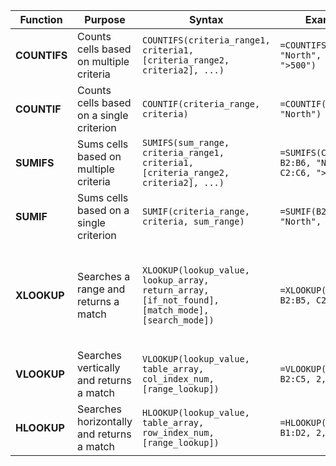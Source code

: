 | **Function** | **Purpose** | **Syntax** | **Example** | **Comparison** |
|--------------|-------------|------------|-------------|----------------|
| **COUNTIFS** | Counts cells based on multiple criteria | `COUNTIFS(criteria_range1, criteria1, [criteria_range2, criteria2], ...)` | `=COUNTIFS(B2:B6, "North", C2:C6, ">500")` | Handles multiple criteria |
| **COUNTIF**  | Counts cells based on a single criterion | `COUNTIF(criteria_range, criteria)` | `=COUNTIF(B2:B6, "North")` | Handles a single criterion |
| **SUMIFS**   | Sums cells based on multiple criteria | `SUMIFS(sum_range, criteria_range1, criteria1, [criteria_range2, criteria2], ...)` | `=SUMIFS(C2:C6, B2:B6, "North", C2:C6, ">500")` | Handles multiple criteria |
| **SUMIF**    | Sums cells based on a single criterion | `SUMIF(criteria_range, criteria, sum_range)` | `=SUMIF(B2:B6, "North", C2:C6)` | Handles a single criterion |
| **XLOOKUP**  | Searches a range and returns a match | `XLOOKUP(lookup_value, lookup_array, return_array, [if_not_found], [match_mode], [search_mode])` | `=XLOOKUP("Cherry", B2:B5, C2:C5)` | Flexible, handles both vertical and horizontal lookups, better error handling |
| **VLOOKUP**  | Searches vertically and returns a match | `VLOOKUP(lookup_value, table_array, col_index_num, [range_lookup])` | `=VLOOKUP("Cherry", B2:C5, 2, FALSE)` | Searches vertically, left to right only |
| **HLOOKUP**  | Searches horizontally and returns a match | `HLOOKUP(lookup_value, table_array, row_index_num, [range_lookup])` | `=HLOOKUP("Cherry", B1:D2, 2, FALSE)` | Searches horizontally, top to bottom only |
